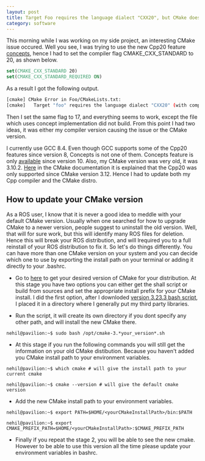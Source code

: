 ```yaml
---
layout: post
title: Target Foo requires the language dialect "CXX20", but CMake does not know the compile flags to use to enable it
category: software
---
```


This morning while I was working on my side project, an interesting CMake issue occured. Well you see, I was trying to use the new Cpp20 feature [concepts](https://en.cppreference.com/w/cpp/language/constraints), hence I had to set the compiler flag CMAKE_CXX_STANDARD to 20, as shown below.

```cmake
set(CMAKE_CXX_STANDARD 20)
set(CMAKE_CXX_STANDARD_REQUIRED ON)
```
As a result I got the following output.

```bash
[cmake] CMake Error in Foo/CMakeLists.txt:
[cmake]   Target "foo" requires the language dialect "CXX20" (with compiler extensions), but CMake does not know the compile flags to use to enable it.
```
Then I set the same flag to 17, and everything seems to work, except the file which uses concept implementation did not build. From this point I had two ideas, it was either my compiler version causing the issue or the CMake version.

I currently use GCC 8.4. Even though GCC supports some of the Cpp20 features since version 8, Concepts is not one of them. Concepts feature is only [available](https://gcc.gnu.org/gcc-10/changes.html#cxx) since version 10. Also, my CMake version was very old, it was 3.10.2. [Here](https://cmake.org/cmake/help/latest/prop_tgt/CXX_STANDARD.html) in the CMake documentation it is explained that the Cpp20 was only supported since CMake version 3.12. Hence I had to update both my Cpp compiler and the CMake distro.

## How to update your CMake version

As a ROS user, I know that it is never a good idea to meddle with your default CMake version. Usually when one searched for how to upgrade CMake to a newer version, people suggest to uninstall the old version. Well, that will for sure work, but this will identify many ROS files for deletion. Hence this will break your ROS distribution, and will lrequired you to a full reinstall of your ROS distribution to fix it. So let's do things differently. You can have more than one CMake version on your system and you can decide which one to use by exporting the install path on your terminal or adding it directly to your .bashrc. 

* Go to [here](https://cmake.org/download/) to get your desired version of CMake for your distribution. At this stage you have two options you can either get the shall script or build from sources and set the appropriate install prefix for your CMake install. I did the first option, after I downloded [version 3.23.3 bash script](https://github.com/Kitware/CMake/releases/download/v3.24.1/cmake-3.24.1-linux-x86_64.sh), I placed it in a directory where I generally put my third party libraries. 

* Run the script, it will create its own directory if you dont specify any other path, and will install the new CMake there.
```console
nehil@pavilion:~$ sudo bash /opt/cmake-3.*your_version*.sh
``` 

* At this stage if you run the following commands you will still get the information on your old CMake distibution. Because you haven't added you CMake install path to your environment variables.

```console
nehil@pavilion:~$ which cmake # will give the install path to your current cmake

nehil@pavilion:~$ cmake --version # will give the default cmake version
```

* Add the new CMake install path to your environment variables.

```console
nehil@pavilion:~$ export PATH=$HOME/<yourCMakeInstallPath>/bin:$PATH

nehil@pavilion:~$ export CMAKE_PREFIX_PATH=$HOME/<yourCMakeInstallPath>:$CMAKE_PREFIX_PATH
```

* Finally if you repeat the stage 2, you will be able to see the new cmake. However to be able to use this version all the time please update your environment variables in bashrc.
